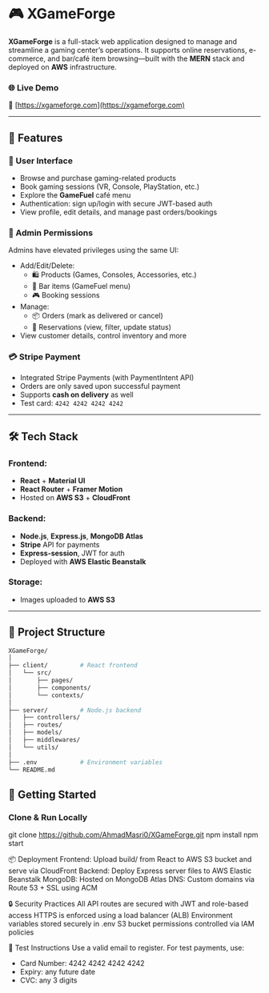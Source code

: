 # 🎮 XGameForge

**XGameForge** is a full-stack web application designed to manage and streamline a gaming center’s operations. It supports online reservations, e-commerce, and bar/café item browsing—built with the **MERN** stack and deployed on **AWS** infrastructure.

### 🌐 Live Demo
🔗 [https://xgameforge.com](https://xgameforge.com)

---

## 🧩 Features

### 👥 User Interface
- Browse and purchase gaming-related products
- Book gaming sessions (VR, Console, PlayStation, etc.)
- Explore the **GameFuel** café menu
- Authentication: sign up/login with secure JWT-based auth
- View profile, edit details, and manage past orders/bookings

### 🔐 Admin Permissions
Admins have elevated privileges using the same UI:
- Add/Edit/Delete:
  - 🛍️ Products (Games, Consoles, Accessories, etc.)
  - 🍔 Bar items (GameFuel menu)
  - 🎮 Booking sessions
- Manage:
  - 📦 Orders (mark as delivered or cancel)
  - 📅 Reservations (view, filter, update status)
- View customer details, control inventory and more

### 💳 Stripe Payment
- Integrated Stripe Payments (with PaymentIntent API)
- Orders are only saved upon successful payment
- Supports **cash on delivery** as well
- Test card: `4242 4242 4242 4242`

---

## 🛠️ Tech Stack

### Frontend:
- **React** + **Material UI**
- **React Router** + **Framer Motion**
- Hosted on **AWS S3** + **CloudFront**

### Backend:
- **Node.js**, **Express.js**, **MongoDB Atlas**
- **Stripe** API for payments
- **Express-session**, JWT for auth
- Deployed with **AWS Elastic Beanstalk**

### Storage:
- Images uploaded to **AWS S3**

---

## 📁 Project Structure

```bash
XGameForge/
│
├── client/         # React frontend
│   └── src/
│       ├── pages/
│       ├── components/
│       └── contexts/
│
├── server/         # Node.js backend
│   ├── controllers/
│   ├── routes/
│   ├── models/
│   ├── middlewares/
│   └── utils/
│
├── .env            # Environment variables
└── README.md
```
## 🚀 **Getting Started**

### **Clone & Run Locally**

git clone https://github.com/AhmadMasri0/XGameForge.git
npm install
npm start

📦 Deployment
Frontend: Upload build/ from React to AWS S3 bucket and serve via CloudFront
Backend: Deploy Express server files to AWS Elastic Beanstalk
MongoDB: Hosted on MongoDB Atlas
DNS: Custom domains via Route 53 + SSL using ACM

🔒 Security Practices
All API routes are secured with JWT and role-based access
HTTPS is enforced using a load balancer (ALB)
Environment variables stored securely in .env
S3 bucket permissions controlled via IAM policies

📧 Test Instructions
Use a valid email to register. For test payments, use:

- Card Number: 4242 4242 4242 4242
- Expiry: any future date
- CVC: any 3 digits

